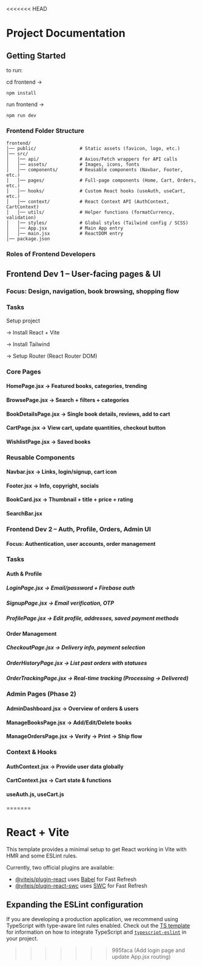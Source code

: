 <<<<<<< HEAD
# Project Documentation

## Getting Started

to run:

cd frontend ->

```
npm install
```

run frontend ->

```
npm run dev
```

### Frontend Folder Structure

```
frontend/
│── public/                # Static assets (favicon, logo, etc.)
│── src/
│   │── api/               # Axios/Fetch wrappers for API calls
│   │── assets/            # Images, icons, fonts
│   │── components/        # Reusable components (Navbar, Footer, etc.)
│   │── pages/             # Full-page components (Home, Cart, Orders, etc.)
│   │── hooks/             # Custom React hooks (useAuth, useCart, etc.)
│   │── context/           # React Context API (AuthContext, CartContext)
│   │── utils/             # Helper functions (formatCurrency, validation)
│   │── styles/            # Global styles (Tailwind config / SCSS)
│   │── App.jsx            # Main App entry
│   │── main.jsx           # ReactDOM entry
│── package.json
```

### Roles of Frontend Developers

## Frontend Dev 1 – User-facing pages & UI

### Focus: Design, navigation, book browsing, shopping flow

### Tasks

Setup project

-> Install React + Vite

-> Install Tailwind

-> Setup Router (React Router DOM)

### Core Pages

#### HomePage.jsx → Featured books, categories, trending

#### BrowsePage.jsx → Search + filters + categories

#### BookDetailsPage.jsx → Single book details, reviews, add to cart

#### CartPage.jsx → View cart, update quantities, checkout button

#### WishlistPage.jsx → Saved books

### Reusable Components

#### Navbar.jsx → Links, login/signup, cart icon

#### Footer.jsx → Info, copyright, socials

#### BookCard.jsx → Thumbnail + title + price + rating

#### SearchBar.jsx

### Frontend Dev 2 – Auth, Profile, Orders, Admin UI

#### Focus: Authentication, user accounts, order management

### Tasks

#### Auth & Profile

##### LoginPage.jsx → Email/password + Firebase auth

##### SignupPage.jsx → Email verification, OTP

##### ProfilePage.jsx → Edit profile, addresses, saved payment methods

#### Order Management

##### CheckoutPage.jsx → Delivery info, payment selection

##### OrderHistoryPage.jsx → List past orders with statuses

##### OrderTrackingPage.jsx → Real-time tracking (Processing → Delivered)

### Admin Pages (Phase 2)

#### AdminDashboard.jsx → Overview of orders & users

#### ManageBooksPage.jsx → Add/Edit/Delete books

#### ManageOrdersPage.jsx → Verify → Print → Ship flow

### Context & Hooks

#### AuthContext.jsx → Provide user data globally

#### CartContext.jsx → Cart state & functions

#### useAuth.js, useCart.js
=======
# React + Vite

This template provides a minimal setup to get React working in Vite with HMR and some ESLint rules.

Currently, two official plugins are available:

- [@vitejs/plugin-react](https://github.com/vitejs/vite-plugin-react/blob/main/packages/plugin-react) uses [Babel](https://babeljs.io/) for Fast Refresh
- [@vitejs/plugin-react-swc](https://github.com/vitejs/vite-plugin-react/blob/main/packages/plugin-react-swc) uses [SWC](https://swc.rs/) for Fast Refresh

## Expanding the ESLint configuration

If you are developing a production application, we recommend using TypeScript with type-aware lint rules enabled. Check out the [TS template](https://github.com/vitejs/vite/tree/main/packages/create-vite/template-react-ts) for information on how to integrate TypeScript and [`typescript-eslint`](https://typescript-eslint.io) in your project.
>>>>>>> 995faca (Add login page and update App.jsx routing)
